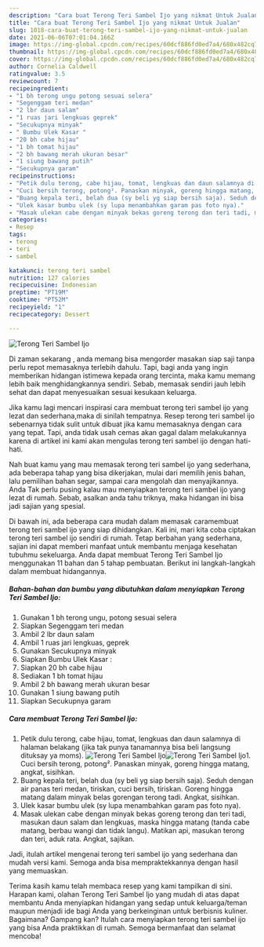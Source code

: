 ```yaml
---
description: "Cara buat Terong Teri Sambel Ijo yang nikmat Untuk Jualan"
title: "Cara buat Terong Teri Sambel Ijo yang nikmat Untuk Jualan"
slug: 1018-cara-buat-terong-teri-sambel-ijo-yang-nikmat-untuk-jualan
date: 2021-06-06T07:01:04.166Z
image: https://img-global.cpcdn.com/recipes/60dcf886fd0ed7a4/680x482cq70/terong-teri-sambel-ijo-foto-resep-utama.jpg
thumbnail: https://img-global.cpcdn.com/recipes/60dcf886fd0ed7a4/680x482cq70/terong-teri-sambel-ijo-foto-resep-utama.jpg
cover: https://img-global.cpcdn.com/recipes/60dcf886fd0ed7a4/680x482cq70/terong-teri-sambel-ijo-foto-resep-utama.jpg
author: Cornelia Caldwell
ratingvalue: 3.5
reviewcount: 7
recipeingredient:
- "1 bh terong ungu potong sesuai selera"
- "Segenggam teri medan"
- "2 lbr daun salam"
- "1 ruas jari lengkuas geprek"
- "Secukupnya minyak"
- " Bumbu Ulek Kasar "
- "20 bh cabe hijau"
- "1 bh tomat hijau"
- "2 bh bawang merah ukuran besar"
- "1 siung bawang putih"
- "Secukupnya garam"
recipeinstructions:
- "Petik dulu terong, cabe hijau, tomat, lengkuas dan daun salamnya di halaman belakang (jika tak punya tanamannya bisa beli langsung dituksay ya moms)."
- "Cuci bersih terong, potong². Panaskan minyak, goreng hingga matang, angkat, sisihkan."
- "Buang kepala teri, belah dua (sy beli yg siap bersih saja). Seduh dengan air panas teri medan, tiriskan, cuci bersih, tiriskan. Goreng hingga matang dalam minyak belas gorengan terong tadi. Angkat, sisihkan."
- "Ulek kasar bumbu ulek (sy lupa menambahkan garam pas foto nya)."
- "Masak ulekan cabe dengan minyak bekas goreng terong dan teri tadi, masukan daun salam dan lengkuas, maska hingga matang (tanda cabe matang, berbau wangi dan tidak langu). Matikan api, masukan terong dan teri, aduk rata. Angkat, sajikan."
categories:
- Resep
tags:
- terong
- teri
- sambel

katakunci: terong teri sambel 
nutrition: 127 calories
recipecuisine: Indonesian
preptime: "PT19M"
cooktime: "PT52M"
recipeyield: "1"
recipecategory: Dessert

---
```



![Terong Teri Sambel Ijo](https://img-global.cpcdn.com/recipes/60dcf886fd0ed7a4/680x482cq70/terong-teri-sambel-ijo-foto-resep-utama.jpg)

Di zaman  sekarang , anda memang bisa mengorder masakan siap saji tanpa perlu repot memasaknya terlebih dahulu. Tapi, bagi anda yang ingin memberikan hidangan istimewa kepada orang tercinta, maka kamu memang lebih baik menghidangkannya sendiri. Sebab, memasak sendiri jauh lebih sehat dan dapat menyesuaikan sesuai kesukaan keluarga.

Jika kamu lagi mencari inspirasi cara membuat terong teri sambel ijo yang lezat dan sederhana,maka di sinilah tempatnya. Resep terong teri sambel ijo  sebenarnya tidak sulit untuk dibuat jika kamu memasaknya dengan cara yang tepat. Tapi, anda tidak usah cemas akan gagal dalam melakukannya 
karena di artikel ini kami akan mengulas terong teri sambel ijo dengan hati-hati.  



Nah buat kamu yang mau memasak terong teri sambel ijo yang sederhana, ada beberapa tahap yang bisa dikerjakan, mulai dari memilih jenis bahan, lalu pemilihan bahan segar, sampai cara mengolah dan menyajikannya. Anda Tak perlu pusing kalau mau menyiapkan terong teri sambel ijo yang lezat di rumah. Sebab, asalkan anda  tahu triknya, maka hidangan ini bisa jadi sajian yang spesial.

Di bawah ini, ada beberapa cara mudah dalam memasak caramembuat terong teri sambel ijo yang siap dihidangkan. Kali ini, mari kita coba ciptakan terong teri sambel ijo sendiri di rumah. Tetap berbahan yang sederhana, sajian ini dapat memberi manfaat untuk membantu menjaga kesehatan tubuhmu sekeluarga. Anda dapat membuat Terong Teri Sambel Ijo menggunakan 11 bahan dan 5 tahap pembuatan. Berikut ini langkah-langkah dalam membuat hidangannya.

<!--inarticleads1-->

##### Bahan-bahan dan bumbu yang dibutuhkan dalam menyiapkan Terong Teri Sambel Ijo:

1. Gunakan 1 bh terong ungu, potong sesuai selera
1. Siapkan Segenggam teri medan
1. Ambil 2 lbr daun salam
1. Ambil 1 ruas jari lengkuas, geprek
1. Gunakan Secukupnya minyak
1. Siapkan  Bumbu Ulek Kasar :
1. Siapkan 20 bh cabe hijau
1. Sediakan 1 bh tomat hijau
1. Ambil 2 bh bawang merah ukuran besar
1. Gunakan 1 siung bawang putih
1. Siapkan Secukupnya garam




<!--inarticleads2-->

##### Cara membuat Terong Teri Sambel Ijo:

1. Petik dulu terong, cabe hijau, tomat, lengkuas dan daun salamnya di halaman belakang (jika tak punya tanamannya bisa beli langsung dituksay ya moms).
<img src="https://img-global.cpcdn.com/steps/60888f23ab1c1776/160x128cq70/terong-teri-sambel-ijo-langkah-memasak-1-foto.jpg" alt="Terong Teri Sambel Ijo"><img src="https://img-global.cpcdn.com/steps/ba51988dfa517799/160x128cq70/terong-teri-sambel-ijo-langkah-memasak-1-foto.jpg" alt="Terong Teri Sambel Ijo">1. Cuci bersih terong, potong². Panaskan minyak, goreng hingga matang, angkat, sisihkan.
1. Buang kepala teri, belah dua (sy beli yg siap bersih saja). Seduh dengan air panas teri medan, tiriskan, cuci bersih, tiriskan. Goreng hingga matang dalam minyak belas gorengan terong tadi. Angkat, sisihkan.
1. Ulek kasar bumbu ulek (sy lupa menambahkan garam pas foto nya).
1. Masak ulekan cabe dengan minyak bekas goreng terong dan teri tadi, masukan daun salam dan lengkuas, maska hingga matang (tanda cabe matang, berbau wangi dan tidak langu). Matikan api, masukan terong dan teri, aduk rata. Angkat, sajikan.




Jadi, itulah artikel mengenai  terong teri sambel ijo  yang sederhana dan mudah versi kami. Semoga anda bisa mempraktekkannya dengan hasil yang memuaskan. 

Terima kasih kamu telah membaca resep yang kami tampilkan di sini. Harapan kami, olahan  Terong Teri Sambel Ijo yang mudah di atas dapat membantu Anda menyiapkan hidangan yang sedap untuk keluarga/teman maupun menjadi ide bagi Anda yang berkeinginan untuk berbisnis kuliner. Bagaimana? Gampang kan? Itulah cara menyiapkan terong teri sambel ijo yang bisa Anda praktikkan di rumah. Semoga bermanfaat dan selamat mencoba!

